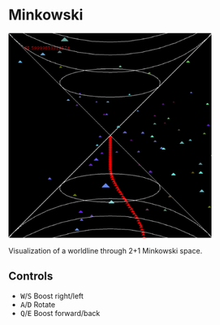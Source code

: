 # Minkowski

<img src="https://raw.githubusercontent.com/akuczala/processing-sketches/master/minkowski/minkowski-screenshot.png" width="400">

Visualization of a worldline through 2+1 Minkowski space.

## Controls

- <kbd>W</kbd>/<kbd>S</kbd> Boost right/left
- <kbd>A</kbd>/<kbd>D</kbd> Rotate
- <kbd>Q</kbd>/<kbd>E</kbd> Boost forward/back
